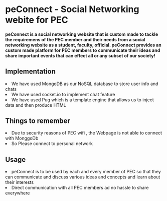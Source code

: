 # peConnect - Social Networking webite for PEC

#### peConnect is a social networking website that is custom made to tackle the requiremens of the PEC member and their needs from a social networking website as a student, faculty, official. peConnect provides an custom made platform for PEC members to communicate their ideas and share important events that can effect all or any subset of our society!

## Implementation
<li>We have used MongoDB as our NoSQL database to  store user info and chats</li>
<li>We have used socket.io to implement chat feature</li>
<li>We have used Pug which is a template engine that allows us to inject data and then produce HTML</li>

## Things to remember
<li>Due to security reasons of PEC wifi , the Webpage is not able to connect with MonggoDb</li>
<li>So Please connect to personal network </li>

## Usage
<li> peConnect is to be used by each and every member of PEC so that they can communicate and discuss various ideas and concepts and learn about their interests</li>
<li> Direct communication with all PEC members ad no hassle to share everywhere</li>
